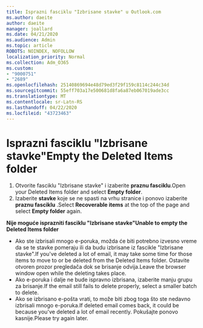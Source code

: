 ```yaml
---
title: Isprazni fasciklu "Izbrisane stavke" u Outlook.com
ms.author: daeite
author: daeite
manager: joallard
ms.date: 04/21/2020
ms.audience: Admin
ms.topic: article
ROBOTS: NOINDEX, NOFOLLOW
localization_priority: Normal
ms.collection: Adm_O365
ms.custom:
- "9000751"
- "2689"
ms.openlocfilehash: 25140869694e48d79ed3f29f159c8114c244c34d
ms.sourcegitcommit: 55eff703a17e500681d8fa6a87eb067019ade3cc
ms.translationtype: MT
ms.contentlocale: sr-Latn-RS
ms.lasthandoff: 04/22/2020
ms.locfileid: "43723463"
---
```

# <a name="empty-the-deleted-items-folder"></a><span data-ttu-id="daf4e-102">Isprazni fasciklu "Izbrisane stavke"</span><span class="sxs-lookup"><span data-stu-id="daf4e-102">Empty the Deleted Items folder</span></span>

1. <span data-ttu-id="daf4e-103">Otvorite fasciklu "Izbrisane stavke" i izaberite **praznu fasciklu**.</span><span class="sxs-lookup"><span data-stu-id="daf4e-103">Open your Deleted Items folder and select **Empty folder**.</span></span>
2. <span data-ttu-id="daf4e-104">Izaberite **stavke** koje se ne spasti na vrhu stranice i ponovo izaberite **praznu fasciklu** .</span><span class="sxs-lookup"><span data-stu-id="daf4e-104">Select **Recoverable items** at the top of the page and select **Empty folder** again.</span></span>

<span data-ttu-id="daf4e-105">**Nije moguće isprazniti fasciklu "Izbrisane stavke"**</span><span class="sxs-lookup"><span data-stu-id="daf4e-105">**Unable to empty the Deleted Items folder**</span></span>

- <span data-ttu-id="daf4e-106">Ako ste izbrisali mnogo e-poruka, možda će biti potrebno izvesno vreme da se te stavke pomeraju ili da budu izbrisane iz fascikle "Izbrisane stavke".</span><span class="sxs-lookup"><span data-stu-id="daf4e-106">If you've deleted a lot of email, it may take some time for those items to move to or be deleted from the Deleted Items folder.</span></span> <span data-ttu-id="daf4e-107">Ostavite otvoren prozor pregledača dok se brisanje odvija.</span><span class="sxs-lookup"><span data-stu-id="daf4e-107">Leave the browser window open while the deleting takes place.</span></span>
- <span data-ttu-id="daf4e-108">Ako e-poruka i dalje ne bude ispravno izbrisana, izaberite manju grupu za brisanje.</span><span class="sxs-lookup"><span data-stu-id="daf4e-108">If the email still fails to delete properly, select a smaller batch to delete.</span></span>
- <span data-ttu-id="daf4e-109">Ako se izbrisano e-pošta vrati, to može biti zbog toga što ste nedavno izbrisali mnogo e-poruka.</span><span class="sxs-lookup"><span data-stu-id="daf4e-109">If deleted email comes back, it could be because you've deleted a lot of email recently.</span></span> <span data-ttu-id="daf4e-110">Pokušajte ponovo kasnije.</span><span class="sxs-lookup"><span data-stu-id="daf4e-110">Please try again later.</span></span>